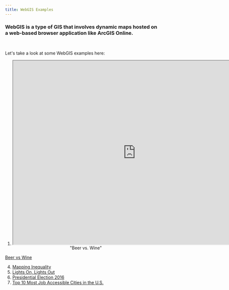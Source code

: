 ```yaml
---
title: WebGIS Examples
---
```


### WebGIS is a type of GIS that involves dynamic maps hosted on a web-based browser application like ArcGIS Online. 

<br>

Let's take a look at some WebGIS examples here: 

1. <center><iframe src="https://adventuresinmapping.files.wordpress.com/2017/02/bivariateupdate.jpg" width=800px height=600px></iframe>"Beer vs. Wine"</center> 

[Beer vs Wine](https://adventuresinmapping.files.wordpress.com/2017/02/bivariateupdate.jpg)

4. [Mapping Inequality](https://dsl.richmond.edu/panorama/redlining/#loc=5/39.1/-94.58)
5. [Lights On, Lights Out](https://storymaps.esri.com/stories/2017/Lights-On-Lights-Out/index.html)
6. [Presidential Election 2016](https://carto.maps.arcgis.com/apps/webappviewer/index.html?id=8732c91ba7a14d818cd26b776250d2c3)
7. [Top 10 Most Job Accessible Cities in the U.S.](https://urbanobservatory.maps.arcgis.com/apps/MapTour/index.html?appid=fa5b66adb57b4205a38731c45a6cb2e9&webmap=8a896ce35a3c454f959c102a4f7b72e8)
